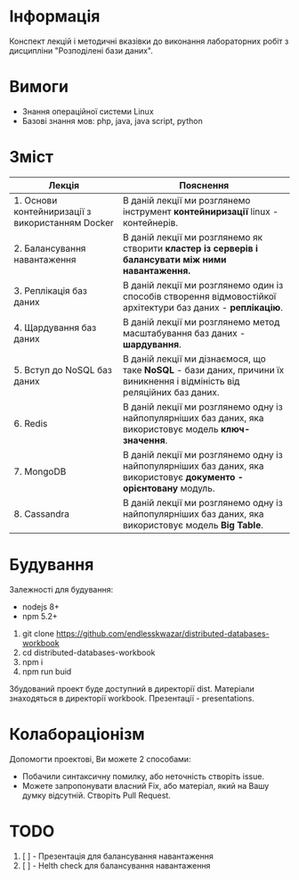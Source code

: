 # Інформація

Конспект лекцій і методичні вказівки до виконання лабораторних робіт з дисципліни "Розподілені бази даних".

# Вимоги

- Знання операційної системи Linux
- Базові знання мов: php, java, java script, python

# Зміст

|Лекція|Пояснення|
|-|-|
|1. Основи контейниризації з використанням Docker|В даній лекції ми розглянемо інструмент **контейниризації** linux - контейнерів.|
|2. Балансування навантаження|В даній лекції ми розглянемо як створити **кластер із серверів і балансувати між ними навантаження.**|
|3. Реплікація баз даних|В даній лекції ми розглянемо один із способів створення відмовостійкої архітектури баз даних - **реплікацію**.|
|4. Щардування баз даних| В даній лекції ми розглянемо метод масштабування баз даних - **шардування**.|
|5. Вступ до NoSQL баз даних|В даній лекції ми дізнаємося, що таке **NoSQL** - бази даних, причини їх виникнення і відміність від реляційних баз даних.|
|6. Redis|В даній лекції ми розглянемо одну із найпопулярніших баз даних, яка використовує модель **ключ-значення**.|
|7. MongoDB|В даній лекції ми розглянемо одну із найпопулярніших баз даних, яка використовує **документо - орієнтовану** модуль.|
|8. Cassandra|В даній лекції ми розглянемо одну із найпопулярніших баз даних, яка використовує модель **Big Table**.|

# Будування

Залежності для будування:

- nodejs 8+
- npm 5.2+

1. git clone https://github.com/endlesskwazar/distributed-databases-workbook
2. cd distributed-databases-workbook
3. npm i
4. npm run buid

Збудований проект буде доступний в директорії dist. Матеріали знаходяться в директорії workbook. Презентації - presentations.

# Колабораціонізм

Допомогти проектові, Ви можете 2 способами:

- Побачили синтаксичну помилку, або неточність створіть issue.
- Можете запропонувати власний Fix, або матеріал, який на Вашу думку відсутній. Створіть Pull Request.

# TODO

1. [ ] - Презентація для балансування навантаження
2. [ ] - Helth check для балансування навантаження